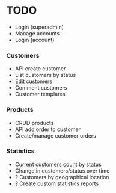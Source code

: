 TODO
==========

 - Login (superadmin)
 - Manage accounts
 - Login (account)

### Customers
 - API create customer
 - List customers by status
 - Edit customers
 - Comment customers
 - Customer templates

### Products
 - CRUD products
 - API add order to customer
 - Create/manage customer orders

### Statistics
 - Current customers count by status
 - Change in customers/status over time
 - ? Customers by geographical location
 - ? Create custom statistics reports